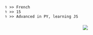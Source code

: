 ```diff
⚕️ >> French
⚕️ >> 15
⚕️ >> Advanced in PY, learning JS
```

<h4 align="center"><img src="https://github-readme-stats.vercel.app/api?username=punch-hax&show_icons=true&include_all_commits=true&count_private=true&theme=blueberry">
